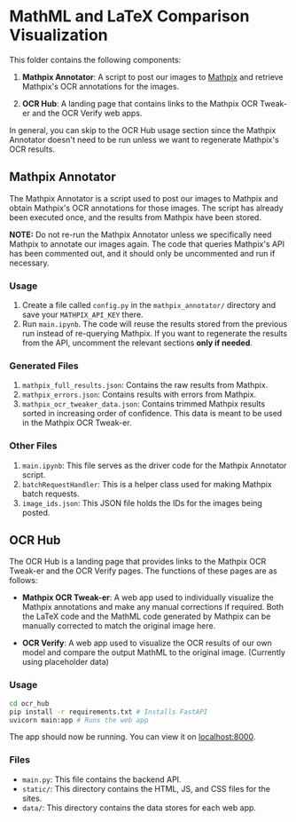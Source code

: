 # MathML and LaTeX Comparison Visualization

This folder contains the following components:

1. **Mathpix Annotator**: A script to post our images to [Mathpix](https://docs.mathpix.com/#introduction) and retrieve Mathpix's OCR annotations for the images.

2. **OCR Hub**: A landing page that contains links to the Mathpix OCR Tweak-er and the OCR Verify web apps.

In general, you can skip to the OCR Hub usage section since the Mathpix Annotator doesn't need to be run unless we want to regenerate Mathpix's OCR results.

## Mathpix Annotator

The Mathpix Annotator is a script used to post our images to Mathpix and obtain Mathpix's OCR annotations for those images. The script has already been executed once, and the results from Mathpix have been stored.

**NOTE:** Do not re-run the Mathpix Annotator unless we specifically need Mathpix to annotate our images again. The code that queries Mathpix's API has been commented out, and it should only be uncommented and run if necessary.

### Usage

1. Create a file called `config.py` in the `mathpix_annotator/` directory and save your `MATHPIX_API_KEY` there.
2. Run `main.ipynb`. The code will reuse the results stored from the previous run instead of re-querying Mathpix. If you want to regenerate the results from the API, uncomment the relevant sections **only if needed**.

### Generated Files

1. `mathpix_full_results.json`: Contains the raw results from Mathpix.
2. `mathpix_errors.json`: Contains results with errors from Mathpix.
3. `mathpix_ocr_tweaker_data.json`: Contains trimmed Mathpix results sorted in increasing order of confidence. This data is meant to be used in the Mathpix OCR Tweak-er.

### Other Files

1. `main.ipynb`: This file serves as the driver code for the Mathpix Annotator script.
2. `batchRequestHandler`: This is a helper class used for making Mathpix batch requests.
3. `image_ids.json`: This JSON file holds the IDs for the images being posted.

## OCR Hub

The OCR Hub is a landing page that provides links to the Mathpix OCR Tweak-er and the OCR Verify pages. The functions of these pages are as follows:

- **Mathpix OCR Tweak-er**: A web app used to individually visualize the Mathpix annotations and make any manual corrections if required. Both the LaTeX code and the MathML code generated by Mathpix can be manually corrected to match the original image here.

- **OCR Verify**: A web app used to visualize the OCR results of our own model and compare the output MathML to the original image. (Currently using placeholder data)

### Usage

```bash
cd ocr_hub
pip install -r requirements.txt # Installs FastAPI
uvicorn main:app # Runs the web app
```

The app should now be running. You can view it on [localhost:8000](http://127.0.0.1:8000/).

### Files

- `main.py`: This file contains the backend API.
- `static/`: This directory contains the HTML, JS, and CSS files for the sites.
- `data/`: This directory contains the data stores for each web app.
